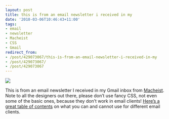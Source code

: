 ```yaml
---
layout: post
title: this is from an email newsletter i received in my
date: '2010-03-06T10:46:43+11:00'
tags:
- email
- newsletter
- Macheist
- CSS
- Gmail
redirect_from:
- /post/429073067/this-is-from-an-email-newsletter-i-received-in-my
- /post/429073067/
- /post/429073067
---
```

 ![](/img/posts/old/tumblr_kyu21vVFBR1qb7ot5o1_400.png)

This is from an email newsletter I received in my Gmail inbox from [Macheist](http://www.macheist.com/). Note to all the designers out there, please don’t use fancy CSS, not even some of the basic ones, because they don’t work in email clients! [Here’s a great table of contents](http://www.campaignmonitor.com/css/) on what you can and cannot use for different email clients.

